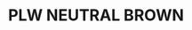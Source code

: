 ---
title: "PLW NEUTRAL BROWN"
price: 0 
desc: "Bez opisa"
img_path: "/assets/img/A.MIG-1614.jpg"
brand: AMMO
available: true
special_offer: false
new: false
soon: false
cat: "Weathering"
subcat: "wet-Emajl-Panelni-vash"
subsubcat: "wet-Emajl-Panelni-vash"
---